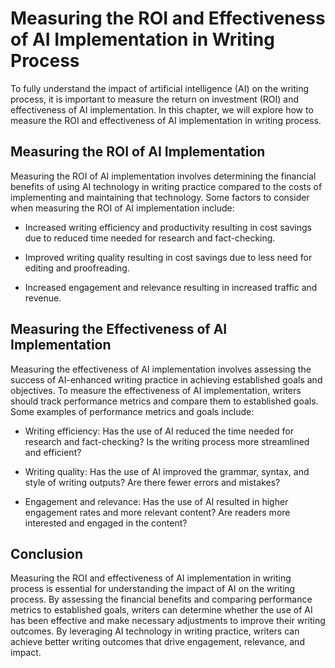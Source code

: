 Measuring the ROI and Effectiveness of AI Implementation in Writing Process
======================================================================================================================================

To fully understand the impact of artificial intelligence (AI) on the writing process, it is important to measure the return on investment (ROI) and effectiveness of AI implementation. In this chapter, we will explore how to measure the ROI and effectiveness of AI implementation in writing process.

Measuring the ROI of AI Implementation
--------------------------------------

Measuring the ROI of AI implementation involves determining the financial benefits of using AI technology in writing practice compared to the costs of implementing and maintaining that technology. Some factors to consider when measuring the ROI of AI implementation include:

* Increased writing efficiency and productivity resulting in cost savings due to reduced time needed for research and fact-checking.

* Improved writing quality resulting in cost savings due to less need for editing and proofreading.

* Increased engagement and relevance resulting in increased traffic and revenue.

Measuring the Effectiveness of AI Implementation
------------------------------------------------

Measuring the effectiveness of AI implementation involves assessing the success of AI-enhanced writing practice in achieving established goals and objectives. To measure the effectiveness of AI implementation, writers should track performance metrics and compare them to established goals. Some examples of performance metrics and goals include:

* Writing efficiency: Has the use of AI reduced the time needed for research and fact-checking? Is the writing process more streamlined and efficient?

* Writing quality: Has the use of AI improved the grammar, syntax, and style of writing outputs? Are there fewer errors and mistakes?

* Engagement and relevance: Has the use of AI resulted in higher engagement rates and more relevant content? Are readers more interested and engaged in the content?

Conclusion
----------

Measuring the ROI and effectiveness of AI implementation in writing process is essential for understanding the impact of AI on the writing process. By assessing the financial benefits and comparing performance metrics to established goals, writers can determine whether the use of AI has been effective and make necessary adjustments to improve their writing outcomes. By leveraging AI technology in writing practice, writers can achieve better writing outcomes that drive engagement, relevance, and impact.
